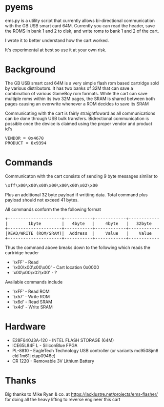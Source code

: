 pyems
=====
ems.py is a utility script that currently allows bi-directional communication
with the GB USB smart card 64M. Currently you can read the header, save the
ROMS in bank 1 and 2 to disk, and write roms to bank 1 and 2 of the cart. 

I wrote it to better understand how the cart worked.

It's experimental at best so use it at your own risk.

Background
=====
The GB USB smart card 64M is a very simple flash rom based cartridge sold by
various distributors. It has two banks of 32M that can save a combination of
various GameBoy rom formats. While the cart can save multiple roms within its
two 32M pages, the SRAM is shared between both pages causing an overwrite
whenever a ROM decides to save its SRAM

Communicating with the cart is fairly straightfoward as all communications
can be done through USB bulk transfers. Bidrectional communication is possible
once the device is claimed using the proper vendor and product id's

<pre>
VENDOR = 0x4670
PRODUCT = 0x9394
</pre>

Commands
===
Communicaton with the cart consists of sending 9 byte messages similar to
<pre>
\xff\x00\x00\x00\x00\x00\x00\x02\x00
</pre>

Plus an additional 32 byte payload if writting data. Total command plus payload should not exceed 41 bytes.

All commands conform the the following format

<pre>
+---------------------+-----------+------------+------------+
|        1byte        |   4byte   |    4byte   |   32byte   |
+---------------------+-----------+------------+------------+
|READ/WRITE (ROM/SRAM)|  Address  |    Value   |    Value   |
+---------------------+-----------+------------+------------+
</pre>

Thus the command above breaks down to the following which reads the cartridge header 

* '\xFF' - Read
* '\x00\x00\x00\x00' - Cart location 0x0000
* 'x00\x00\x02\x00' - ?

Available commands include
* '\xFF' - Read ROM
* '\x57' - Write ROM
* '\x6d' - Read SRAM
* '\x4d' - Write SRAM

Hardware
====
* E28F640J3A-120 - INTEL FLASH STORAGE (64M)
* ICE65L84F L - SiliconBlue FPGA
* PL-8810 - EagleTech Technology USB controller (or variants mc9508jm8 cld 1m61j ctap0946e)
* CR 1220 - Removable 3V Lithium Battery

Thanks
====
Big thanks to Mike Ryan & co. at https://lacklustre.net/projects/ems-flasher/ for 
doing all the heavy lifting to reverse engineer this cart


